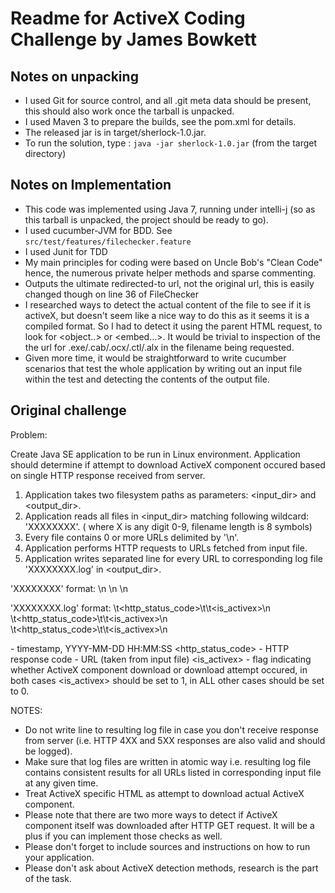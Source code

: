 # Readme for ActiveX Coding Challenge by James Bowkett #


## Notes on unpacking ##

 * I used Git for source control, and all .git meta data should be present,
 this should also work once the tarball is unpacked.
 * I used Maven 3 to prepare the builds, see the pom.xml for details.
 * The released jar is in target/sherlock-1.0.jar.
 * To run the solution, type : `java -jar sherlock-1.0.jar`
 (from the target directory)

## Notes on Implementation ##

 * This code was implemented using Java 7, running under intelli-j (so as this
 tarball is unpacked, the project should be ready to go).
 * I used cucumber-JVM for BDD. See `src/test/features/filechecker.feature`
 * I used Junit for TDD
 * My main principles for coding were based on Uncle Bob's "Clean Code" hence,
 the numerous private helper methods and sparse commenting.
 * Outputs the ultimate redirected-to url, not the original url, this is easily
 changed though on line 36 of FileChecker
 * I researched ways to detect the actual content of the file to see if it is
 activeX, but doesn't seem like a nice way to do this as it seems it is a
 compiled format.  So I had to detect it using the parent HTML request, to look
 for <object..> or <embed...>.  It would be trivial to inspection of the the url
 for .exe/.cab/.ocx/.ctl/.alx in the filename being requested.
 * Given more time, it would be straightforward to write cucumber scenarios that 
 test the whole application by writing out an input file within the test and
 detecting the contents of the output file.


## Original challenge ##


Problem:

Create Java SE application to be run in Linux environment. Application should determine if attempt
to download ActiveX component occured based on single HTTP response received from server.

1. Application takes two filesystem paths as parameters: <input_dir> and <output_dir>.
2. Application reads all files in <input_dir> matching following wildcard: 'XXXXXXXX'. ( where X is
any digit 0-9, filename length is 8 symbols)
3. Every file contains 0 or more URLs delimited by '\n'.
4. Application performs HTTP requests to URLs fetched from input file.
5. Application writes <TAB> separated line for every URL to corresponding log file 'XXXXXXXX.log' in
<output_dir>.

'XXXXXXXX' format:
<url1>\n
<url2>\n
<url3>\n

'XXXXXXXX.log' format:
<datetime>\t<http_status_code>\t<url1>\t<is_activex>\n
<datetime>\t<http_status_code>\t<url2>\t<is_activex>\n
<datetime>\t<http_status_code>\t<url3>\t<is_activex>\n

<datetime> - timestamp, YYYY-MM-DD HH:MM:SS
<http_status_code> - HTTP response code
<url> - URL (taken from input file)
<is_activex> - flag indicating whether ActiveX component download or download attempt occured,
in both cases <is_activex> should be set to 1, in ALL other cases should be set to 0.

NOTES:
- Do not write line to resulting log file in case you don't receive response from server (i.e. HTTP 4XX and 5XX responses
are also valid and should be logged).
- Make sure that log files are written in atomic way i.e. resulting log file contains consistent results for all URLs listed in
corresponding input file at any given time.
- Treat ActiveX specific HTML as attempt to download actual ActiveX component.
- Please note that there are two more ways to detect if ActiveX component itself was downloaded after HTTP GET request.
It will be a plus if you can implement those checks as well.
- Please don't forget to include sources and instructions on how to run your application.
- Please don't ask about ActiveX detection methods, research is the part of the task.


